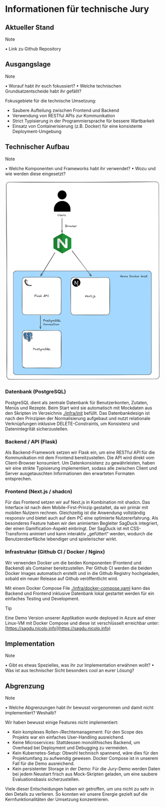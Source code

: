 # Informationen für technische Jury

## Aktueller Stand
> [!NOTE]
> •	Link zu Github Repository



## Ausgangslage
> [!NOTE]
> •	Worauf habt ihr euch fokussiert?
> •	Welche technischen Grundsatzentscheide habt ihr gefällt?


Fokusgebiete für die technische Umsetzung:
- Saubere Aufteilung zwischen Frontend und Backend
- Verwendung von RESTful APIs zur Kommunikation
- Strict Typisierung in der Programmiersprache für bessere Wartbarkeit
- Einsatz von Containerisierung (z.B. Docker) für eine konsistente Deployment-Umgebung

## Technischer Aufbau
> [!NOTE]
> •	Welche Komponenten und Frameworks habt ihr verwendet?
> •	Wozu und wie werden diese eingesetzt?

![Architektur Übersicht](assets/architecture-overview.png)

### Datenbank (PostgreSQL)

PostgreSQL dient als zentrale Datenbank für Benutzerkonten, Zutaten, Menüs und Rezepte.
Beim Start wird sie automatisch mit Mockdaten aus den Skripten im Verzeichnis [./infra/init](./infra/init) befüllt.
Das Datenbankdesign ist nach den Prinzipien der Normalisierung aufgebaut und nutzt relationale Verknüpfungen inklusive DELETE-Constraints, um Konsistenz und Datenintegrität sicherzustellen.

### Backend / API (Flask)

Als Backend-Framework setzen wir Flask ein, um eine RESTful API für die Kommunikation mit dem Frontend bereitzustellen.
Die API wird direkt vom Client-Browser konsumiert. Um Datenkonsistenz zu gewährleisten, haben wir eine strikte Typisierung implementiert, sodass alle zwischen Client und Server ausgetauschten Informationen den erwarteten Formaten entsprechen.

### Frontend (Next.js / shadcn)

Für das Frontend setzen wir auf Next.js in Kombination mit shadcn.
Das Interface ist nach dem Mobile-First-Prinzip gestaltet, da wir primär mit mobilen Nutzern rechnen.
Gleichzeitig ist die Anwendung vollständig responsiv und bietet auch auf dem PC eine optimierte Nutzererfahrung.
Als besonderes Feature haben wir den animierten Begleiter SagDuck integriert, der einen Gamification-Aspekt einbringt.
Der SagDuck ist mit CSS-Transforms animiert und kann interaktiv „gefüttert“ werden, wodurch die Benutzeroberfläche lebendiger und spielerischer wirkt.


### Infrastruktur (Github CI / Docker / Nginx)

Wir verwenden Docker um die beiden Komponenten (Frontend und Backend) als Container bereitzustellen. Per Github CI werden die beiden Docker Images automatisch erstellt und in die Github Registry hochgeladen, sobald ein neuer Release auf Github veröffentlicht wird.

Mit einem Docker Compose File [./infra/docker-compose.yaml](./infra/docker-compose.yaml) kann das Backend und Frontend inklusive Datenbank lokal gestartet werden für ein einfaches Testing und Development.

> [!TIP]
> Eine Demo Version unserer Applikation wurde deployed in Azure auf einer Linux-VM mit Docker Compose und diese ist verschlüsselt erreichbar unter: [https://sagdu.nicolo.info](https://sagdu.nicolo.info)

## Implementation
> [!NOTE]
> •	Gibt es etwas Spezielles, was ihr zur Implementation erwähnen wollt?
> •	Was ist aus technischer Sicht besonders cool an eurer Lösung?


## Abgrenzung
> [!NOTE]
>•	Welche Abgrenzungen habt ihr bewusst vorgenommen und damit nicht implementiert? Weshalb?

Wir haben bewusst einige Features nicht implementiert:
- Kein komplexes Rollen-/Rechtemanagement: Für den Scope des Projekts war ein einfaches User-Handling ausreichend.
- Keine Microservices: Stattdessen monolithisches Backend, um Overhead bei Deployment und Debugging zu vermeiden.
- Kein Kubernetes-Setup: Obwohl technisch spannend, wäre dies für den Projektumfang zu aufwendig gewesen. Docker Compose ist in unserem Fall für die Demo ausreichend.
- Kein persistenter Storage in der Demo: Für die Jury-Demo werden Daten bei jedem Neustart frisch aus Mock-Skripten geladen, um eine saubere Evaluationsbasis sicherzustellen.

Viele dieser Entscheidungen haben wir getroffen, um uns nicht zu sehr in den Details zu verlieren. So konnten wir unsere Energie gezielt auf die Kernfunktionalitäten der Umsetzung konzentrieren.
